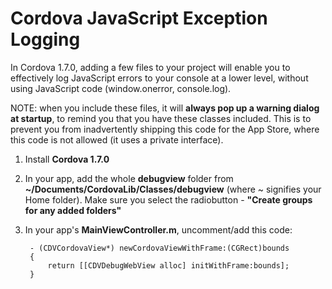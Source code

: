 # Cordova JavaScript Exception Logging #

In Cordova 1.7.0, adding a few files to your project will enable you to effectively log JavaScript errors to your console at a lower level, without using JavaScript code (window.onerror, console.log).

NOTE: when you include these files, it will **always pop up a warning dialog at startup**, to remind you that you have these classes included. This is to prevent you from inadvertently shipping this code for the App Store, where this code is not allowed (it uses a private interface).

1. Install **Cordova 1.7.0**
2. In your app, add the whole **debugview** folder from  **~/Documents/CordovaLib/Classes/debugview** (where ~ signifies your Home folder). Make sure you select the radiobutton - **"Create groups for any added folders"**
3. In your app's **MainViewController.m**, uncomment/add this code:

        - (CDVCordovaView*) newCordovaViewWithFrame:(CGRect)bounds
        {
            return [[CDVDebugWebView alloc] initWithFrame:bounds];
        }
        


 



